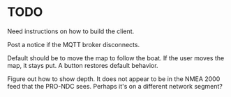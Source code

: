 # TODO

Need instructions on how to build the client.

Post a notice if the MQTT broker disconnects.

Default should be to move the map to follow the boat. If the user moves the map,
it stays put. A button restores default behavior.

Figure out how to show depth. It does not appear to be in the NMEA 2000 feed 
that the PRO-NDC sees. Perhaps it's on a different network segment?

